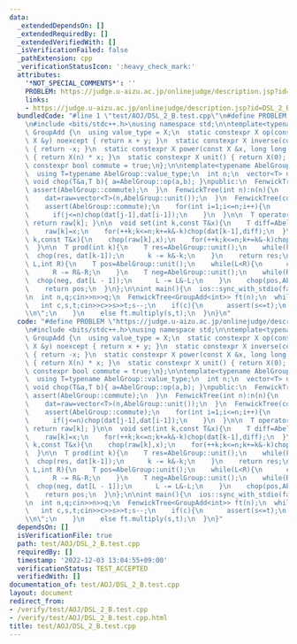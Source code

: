 ```yaml
---
data:
  _extendedDependsOn: []
  _extendedRequiredBy: []
  _extendedVerifiedWith: []
  _isVerificationFailed: false
  _pathExtension: cpp
  _verificationStatusIcon: ':heavy_check_mark:'
  attributes:
    '*NOT_SPECIAL_COMMENTS*': ''
    PROBLEM: https://judge.u-aizu.ac.jp/onlinejudge/description.jsp?id=DSL_2_B
    links:
    - https://judge.u-aizu.ac.jp/onlinejudge/description.jsp?id=DSL_2_B
  bundledCode: "#line 1 \"test/AOJ/DSL_2_B.test.cpp\"\n#define PROBLEM \"https://judge.u-aizu.ac.jp/onlinejudge/description.jsp?id=DSL_2_B\"\
    \n#include <bits/stdc++.h>\nusing namespace std;\n\ntemplate<typename X>\nstruct\
    \ GroupAdd {\n  using value_type = X;\n  static constexpr X op(const X &x, const\
    \ X &y) noexcept { return x + y; }\n  static constexpr X inverse(const X &x) noexcept\
    \ { return -x; }\n  static constexpr X power(const X &x, long long n) noexcept\
    \ { return X(n) * x; }\n  static constexpr X unit() { return X(0); }\n  static\
    \ constexpr bool commute = true;\n};\n\ntemplate<typename AbelGroup>\nclass FenwickTree{\n\
    \  using T=typename AbelGroup::value_type;\n  int n;\n  vector<T> dat,raw;\n \
    \ void chop(T&a,T b){ a=AbelGroup::op(a,b); }\npublic:\n  FenwickTree(){\n   \
    \ assert(AbelGroup::commute);\n  }\n  FenwickTree(int n):n(n){\n    assert(AbelGroup::commute);\n\
    \    dat=raw=vector<T>(n,AbelGroup::unit());\n  }\n  FenwickTree(const vector<T>&v):n(v.size()),raw(v),dat(v){\n\
    \    assert(AbelGroup::commute);\n    for(int i=1;i<=n;i++){\n      int j=i+(i&-i);\n\
    \      if(j<=n)chop(dat[j-1],dat[i-1]);\n    }\n  }\n\n  T operator[](int k)const{\
    \ return raw[k]; }\n\n  void set(int k,const T&x){\n    T diff=AbelGroup::op(x,AbelGroup::inverse(raw[k]));\n\
    \    raw[k]=x;\n    for(++k;k<=n;k+=k&-k)chop(dat[k-1],diff);\n  }\n  void multiply(int\
    \ k,const T&x){\n    chop(raw[k],x);\n    for(++k;k<=n;k+=k&-k)chop(dat[k-1],x);\n\
    \  }\n\n  T prod(int k){\n    T res=AbelGroup::unit();\n    while(k>0){\n    \
    \  chop(res, dat[k-1]);\n      k -= k&-k;\n    }\n    return res;\n  }\n  T prod(int\
    \ L,int R){\n    T pos=AbelGroup::unit();\n    while(L<R){\n      chop(pos,dat[R-1]);\n\
    \      R -= R&-R;\n    }\n    T neg=AbelGroup::unit();\n    while(R<L){\n    \
    \  chop(neg, dat[L - 1]);\n      L -= L&-L;\n    }\n    chop(pos,AbelGroup::inverse(neg));\n\
    \    return pos;\n  }\n};\n\nint main(){\n  ios::sync_with_stdio(false);\n  cin.tie(nullptr);\n\
    \n  int n,q;cin>>n>>q;\n  FenwickTree<GroupAdd<int>> ft(n);\n  while(q--){\n \
    \   int c,s,t;cin>>c>>s>>t;s--;\n    if(c){\n      assert(s<=t);\n      cout<<ft.prod(s,t)<<\"\
    \\n\";\n    }\n    else ft.multiply(s,t);\n  }\n}\n"
  code: "#define PROBLEM \"https://judge.u-aizu.ac.jp/onlinejudge/description.jsp?id=DSL_2_B\"\
    \n#include <bits/stdc++.h>\nusing namespace std;\n\ntemplate<typename X>\nstruct\
    \ GroupAdd {\n  using value_type = X;\n  static constexpr X op(const X &x, const\
    \ X &y) noexcept { return x + y; }\n  static constexpr X inverse(const X &x) noexcept\
    \ { return -x; }\n  static constexpr X power(const X &x, long long n) noexcept\
    \ { return X(n) * x; }\n  static constexpr X unit() { return X(0); }\n  static\
    \ constexpr bool commute = true;\n};\n\ntemplate<typename AbelGroup>\nclass FenwickTree{\n\
    \  using T=typename AbelGroup::value_type;\n  int n;\n  vector<T> dat,raw;\n \
    \ void chop(T&a,T b){ a=AbelGroup::op(a,b); }\npublic:\n  FenwickTree(){\n   \
    \ assert(AbelGroup::commute);\n  }\n  FenwickTree(int n):n(n){\n    assert(AbelGroup::commute);\n\
    \    dat=raw=vector<T>(n,AbelGroup::unit());\n  }\n  FenwickTree(const vector<T>&v):n(v.size()),raw(v),dat(v){\n\
    \    assert(AbelGroup::commute);\n    for(int i=1;i<=n;i++){\n      int j=i+(i&-i);\n\
    \      if(j<=n)chop(dat[j-1],dat[i-1]);\n    }\n  }\n\n  T operator[](int k)const{\
    \ return raw[k]; }\n\n  void set(int k,const T&x){\n    T diff=AbelGroup::op(x,AbelGroup::inverse(raw[k]));\n\
    \    raw[k]=x;\n    for(++k;k<=n;k+=k&-k)chop(dat[k-1],diff);\n  }\n  void multiply(int\
    \ k,const T&x){\n    chop(raw[k],x);\n    for(++k;k<=n;k+=k&-k)chop(dat[k-1],x);\n\
    \  }\n\n  T prod(int k){\n    T res=AbelGroup::unit();\n    while(k>0){\n    \
    \  chop(res, dat[k-1]);\n      k -= k&-k;\n    }\n    return res;\n  }\n  T prod(int\
    \ L,int R){\n    T pos=AbelGroup::unit();\n    while(L<R){\n      chop(pos,dat[R-1]);\n\
    \      R -= R&-R;\n    }\n    T neg=AbelGroup::unit();\n    while(R<L){\n    \
    \  chop(neg, dat[L - 1]);\n      L -= L&-L;\n    }\n    chop(pos,AbelGroup::inverse(neg));\n\
    \    return pos;\n  }\n};\n\nint main(){\n  ios::sync_with_stdio(false);\n  cin.tie(nullptr);\n\
    \n  int n,q;cin>>n>>q;\n  FenwickTree<GroupAdd<int>> ft(n);\n  while(q--){\n \
    \   int c,s,t;cin>>c>>s>>t;s--;\n    if(c){\n      assert(s<=t);\n      cout<<ft.prod(s,t)<<\"\
    \\n\";\n    }\n    else ft.multiply(s,t);\n  }\n}"
  dependsOn: []
  isVerificationFile: true
  path: test/AOJ/DSL_2_B.test.cpp
  requiredBy: []
  timestamp: '2022-12-03 13:04:55+09:00'
  verificationStatus: TEST_ACCEPTED
  verifiedWith: []
documentation_of: test/AOJ/DSL_2_B.test.cpp
layout: document
redirect_from:
- /verify/test/AOJ/DSL_2_B.test.cpp
- /verify/test/AOJ/DSL_2_B.test.cpp.html
title: test/AOJ/DSL_2_B.test.cpp
---
```

